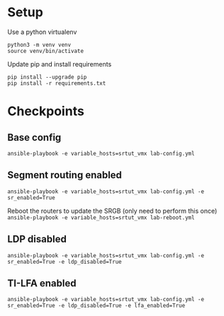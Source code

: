 # Setup
Use a python virtualenv
```
python3 -m venv venv
source venv/bin/activate
```

Update pip and install requirements
```
pip install --upgrade pip
pip install -r requirements.txt
```
# Checkpoints
## Base config  
```ansible-playbook -e variable_hosts=srtut_vmx lab-config.yml```

## Segment routing enabled  
```ansible-playbook -e variable_hosts=srtut_vmx lab-config.yml -e sr_enabled=True```

Reboot the routers to update the SRGB (only need to perform this once)
```ansible-playbook -e variable_hosts=srtut_vmx lab-reboot.yml```

## LDP disabled  
```ansible-playbook -e variable_hosts=srtut_vmx lab-config.yml -e sr_enabled=True -e ldp_disabled=True```

## TI-LFA enabled
```ansible-playbook -e variable_hosts=srtut_vmx lab-config.yml -e sr_enabled=True -e ldp_disabled=True -e lfa_enabled=True```
